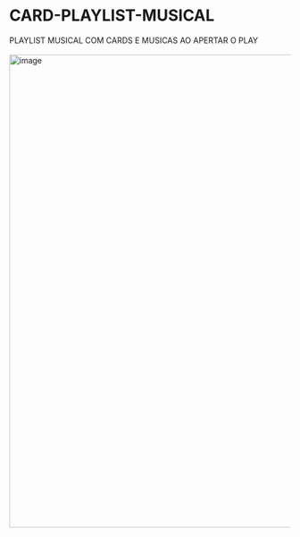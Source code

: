 # CARD-PLAYLIST-MUSICAL
PLAYLIST MUSICAL COM CARDS E MUSICAS AO APERTAR O PLAY
<BR></BR>
<img width="690" height="847" alt="image" src="https://github.com/user-attachments/assets/fb9ca545-1905-43c4-932c-0a35f828a724" />

